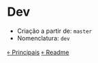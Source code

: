 # Dev

- Criação a partir de: `master`
- Nomenclatura: `dev` 

[&#65513; Principais](https://github.com/doc-solutions/documentation-gitflow/blob/master/source/branches/main.md)
[&#65513; Readme](https://github.com/doc-solutions/documentation-gitflow/blob/master/README.md)